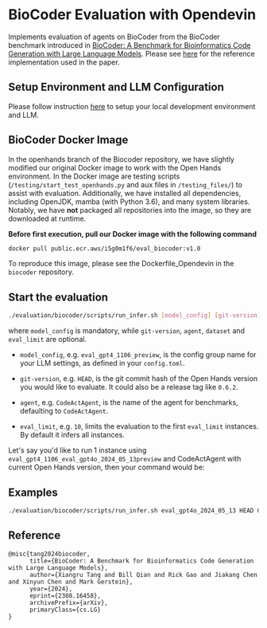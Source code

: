 # BioCoder Evaluation with Opendevin

Implements evaluation of agents on BioCoder from the BioCoder benchmark introduced in [BioCoder: A Benchmark for Bioinformatics Code Generation with Large Language Models](https://arxiv.org/abs/2308.16458). Please see [here](https://github.com/bigcode-project/bigcode-evaluation-harness/blob/main/bigcode_eval/tasks/humanevalpack.py) for the reference implementation used in the paper.

## Setup Environment and LLM Configuration

Please follow instruction [here](../README.md#setup) to setup your local development environment and LLM.

## BioCoder Docker Image

In the openhands branch of the Biocoder repository, we have slightly modified our original Docker image to work with the Open Hands environment. In the Docker image are testing scripts (`/testing/start_test_openhands.py` and aux files in `/testing_files/`) to assist with evaluation. Additionally, we have installed all dependencies, including OpenJDK, mamba (with Python 3.6), and many system libraries. Notably, we have **not** packaged all repositories into the image, so they are downloaded at runtime.

**Before first execution, pull our Docker image with the following command**
```bash
docker pull public.ecr.aws/i5g0m1f6/eval_biocoder:v1.0
```

To reproduce this image, please see the Dockerfile_Opendevin in the `biocoder` repository.

## Start the evaluation


```bash
./evaluation/biocoder/scripts/run_infer.sh [model_config] [git-version] [agent] [eval_limit]
```

where `model_config` is mandatory, while `git-version`, `agent`, `dataset` and `eval_limit` are optional.

- `model_config`, e.g. `eval_gpt4_1106_preview`, is the config group name for your
LLM settings, as defined in your `config.toml`.

- `git-version`, e.g. `HEAD`, is the git commit hash of the Open Hands version you would
like to evaluate. It could also be a release tag like `0.6.2`.

- `agent`, e.g. `CodeActAgent`, is the name of the agent for benchmarks, defaulting
to `CodeActAgent`.

- `eval_limit`, e.g. `10`, limits the evaluation to the first `eval_limit` instances. By default it infers all instances.

Let's say you'd like to run 1 instance using `eval_gpt4_1106_eval_gpt4o_2024_05_13preview` and CodeActAgent
with current Open Hands version, then your command would be:

## Examples

```bash
./evaluation/biocoder/scripts/run_infer.sh eval_gpt4o_2024_05_13 HEAD CodeActAgent 1
```

## Reference
```
@misc{tang2024biocoder,
      title={BioCoder: A Benchmark for Bioinformatics Code Generation with Large Language Models},
      author={Xiangru Tang and Bill Qian and Rick Gao and Jiakang Chen and Xinyun Chen and Mark Gerstein},
      year={2024},
      eprint={2308.16458},
      archivePrefix={arXiv},
      primaryClass={cs.LG}
}
```
